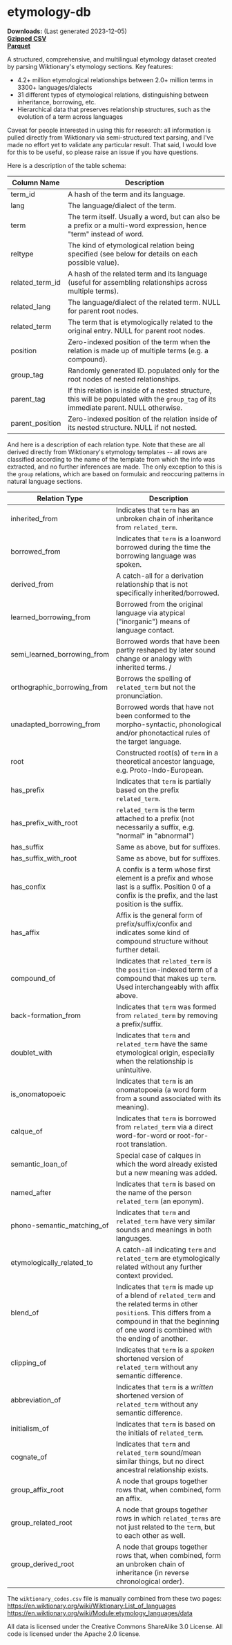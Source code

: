 # etymology-db
**Downloads:** (Last generated 2023-12-05)  
[**Gzipped CSV**](https://1drv.ms/u/s!AtpEocFNRNBWhAe7co0JFvac-OfA?e=wnJe4r)  
[**Parquet**](https://1drv.ms/u/s!AtpEocFNRNBWhhP6w5D9XfdtPH9I?e=jWRwnI)

A structured, comprehensive, and multilingual etymology dataset created by parsing Wiktionary's etymology sections. Key features:
*  4.2+ million etymological relationships between 2.0+ million terms in 3300+ languages/dialects
*  31 different types of etymological relations, distinguishing between inheritance, borrowing, etc.
*  Hierarchical data that preserves relationship structures, such as the evolution of a term across languages

Caveat for people interested in using this for research: all information is pulled directly from Wiktionary via
semi-structured text parsing, and I've made no effort yet to validate any particular result. That said, I would love
for this to be useful, so please raise an issue if you have questions.

Here is a description of the table schema:


| Column Name | Description |
|-----------------|----------------------------------------------------------------------------------------------------------------------------------------|
| term_id | A hash of the term and its language. |
| lang | The language/dialect of the term. |
| term | The term itself. Usually a word, but can also be a prefix or a multi-word expression, hence "term" instead of word. |
| reltype | The kind of etymological relation being specified (see below for details on each possible value). |
| related_term_id | A hash of the related term and its language (useful for assembling relationships across multiple terms). |
| related_lang | The language/dialect of the related term. NULL for parent root nodes. |
| related_term | The term that is etymologically related to the original entry. NULL for parent root nodes. |
| position | Zero-indexed position of the term when the relation is made up of multiple terms (e.g. a compound). |
| group_tag | Randomly generated ID. populated only for the root nodes of nested relationships. |
| parent_tag | If this relation is inside of a nested structure, this will be populated with the `group_tag` of its immediate parent. NULL otherwise. |
| parent_position | Zero-indexed position of the relation inside of its nested structure. NULL if not nested. |

And here is a description of each relation type. Note that these are all derived directly from Wiktionary's etymology templates -- all rows are classified according to the name of the template from which the info was extracted, and no further inferences are made. The only exception to this is the `group` relations, which are based on formulaic and reoccuring patterns in natural language sections.

| Relation Type | Description |
|-----------------------------|------------------------------------------------------------------------------------------------------------------------------------------------------------------------------------------------------------------|
| inherited_from | Indicates that `term` has an unbroken chain of inheritance from `related_term`. |
| borrowed_from | Indicates that `term` is a loanword borrowed during the time the borrowing language was spoken. |
| derived_from | A catch-all for a derivation relationship that is not specifically inherited/borrowed. |
| learned_borrowing_from | Borrowed from the original language via atypical ("inorganic") means of language contact. |
| semi_learned_borrowing_from | Borrowed words that have been partly reshaped by later sound change or analogy with inherited terms. /
| orthographic_borrowing_from | Borrows the spelling of `related_term` but not the pronunciation. |
| unadapted_borrowing_from | Borrowed words that have not been conformed to the morpho-syntactic, phonological and/or phonotactical rules of the target language. |
| root | Constructed root(s) of `term` in  a theoretical ancestor language, e.g. Proto-Indo-European.  |
| has_prefix | Indicates that `term` is partially based on the prefix `related_term`. |
| has_prefix_with_root | `related_term` is the term attached to a prefix (not necessarily a suffix, e.g. "normal" in "abnormal") |
| has_suffix | Same as above, but for suffixes. |
| has_suffix_with_root | Same as above, but for suffixes. |
| has_confix | A confix is a term whose first element is a prefix and whose last is a suffix. Position 0 of a confix is the prefix, and the last position is the suffix. |
| has_affix | Affix is the general form of prefix/suffix/confix and indicates some kind of compound structure without further detail. |
| compound_of | Indicates that `related_term` is the `position`-indexed term of a compound that makes up `term`. Used interchangeably with affix above. |
| back-formation_from | Indicates that `term` was formed from `related_term` by removing a prefix/suffix. |
| doublet_with | Indicates that `term` and `related_term` have the same etymological origin, especially when the relationship is unintuitive. |
| is_onomatopoeic | Indicates that `term` is an onomatopoeia (a word form from a sound associated with its meaning). |
| calque_of | Indicates that `term` is borrowed from `related_term` via a direct word-for-word or root-for-root translation. |
| semantic_loan_of | Special case of calques in which the word already existed but a new meaning was added. |
| named_after | Indicates that `term` is based on the name of the person `related_term` (an eponym). |
| phono-semantic_matching_of | Indicates that `term` and `related_term` have very similar sounds and meanings in both languages. |
| etymologically_related_to | A catch-all indicating `term` and `related_term` are etymologically related without any further context provided. |
| blend_of | Indicates that `term` is made up of a blend of `related_term` and the related terms in other `position`s. This differs from a compound in that the beginning of one word is combined with the ending of another. |
| clipping_of | Indicates that `term` is a  _spoken_ shortened version of `related_term` without any semantic difference. |
| abbreviation_of | Indicates that `term` is a _written_ shortened version of `related_term` without any semantic difference. |
| initialism_of | Indicates that `term` is based on the initials of  `related_term`. |
| cognate_of | Indicates that `term` and `related_term` sound/mean similar things, but no direct ancestral relationship exists. |
| group_affix_root | A node that groups together rows that, when combined, form an affix.  |
| group_related_root | A node that groups together rows in which `related_terms` are not just related to the `term`, but to each other as well. |
| group_derived_root | A node that groups together rows that, when combined, form an unbroken chain of inheritance (in reverse chronological order). |

The `wiktionary_codes.csv` file is manually combined from these two pages:  
https://en.wiktionary.org/wiki/Wiktionary:List_of_languages  
https://en.wiktionary.org/wiki/Module:etymology_languages/data

All data is licensed under the Creative Commons ShareAlike 3.0 License. All code is licensed under the Apache 2.0 license. 
